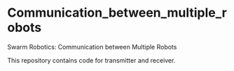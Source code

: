 # Communication_between_multiple_robots

Swarm Robotics: Communication between Multiple Robots

This repository contains code for transmitter and receiver.

